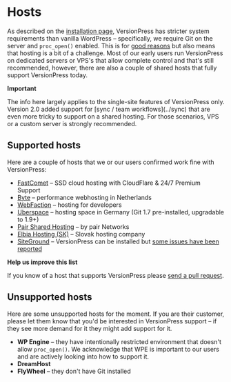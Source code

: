 # Hosts

As described on the [installation page](../getting-started/installation-uninstallation), VersionPress has stricter system requirements than vanilla WordPress – specifically, we require Git on the server and `proc_open()` enabled. This is for [good reasons](../feature-focus/git) but also means that hosting is a bit of a challenge. Most of our early users run VersionPress on dedicated servers or VPS's that allow complete control and that's still recommended, however, there are also a couple of shared hosts that fully support VersionPress today.

<div class="important">
  <p><strong>Important</strong></p>
  <p>The info here largely applies to the single-site features of VersionPress only. Version 2.0 added support for [sync / team workflows](../sync) that are even more tricky to support on a shared hosting. For those scenarios, VPS or a custom server is strongly recommended.</p> 
</div>

## Supported hosts

Here are a couple of hosts that we or our users confirmed work fine with VersionPress:

 - [FastComet](http://www.fastcomet.com/) – SSD cloud hosting with CloudFlare & 24/7 Premium Support
 - [Byte](https://www.byte.nl/) – performance webhosting in Netherlands
 - [WebFaction](https://www.webfaction.com/) – hosting for developers
 - [Uberspace](https://uberspace.de/) – hosting space in Germany (Git 1.7 pre-installed, upgradable to 1.9+) 
 - [Pair Shared Hosting](https://www.pair.com/hosting/shared/) – by pair Networks
 - [Elbia Hosting (SK)](http://www.elbiahosting.sk/) – Slovak hosting company
 - [SiteGround](https://www.siteground.com/) – VersionPress can be installed but [some issues have been reported](https://github.com/versionpress/support/issues/46)

<div class="note">
  <p><strong>Help us improve this list</strong></p>
  <p>If you know of a host that supports VersionPress please <a href="https://github.com/versionpress/docs/blob/master/content/en/07-integrations/04-hosts.md">send a pull request</a>.</p>
</div>



## Unsupported hosts

Here are some unsupported hosts for the moment. If you are their customer, please let them know that you'd be interested in VersionPress support – if they see more demand for it they might add support for it.

 - **WP Engine** – they have intentionally restricted environment that doesn't allow `proc_open()`. We acknowledge that WPE is important to our users and are actively looking into how to support it.
 - **DreamHost**
 - **FlyWheel** – they don't have Git installed

